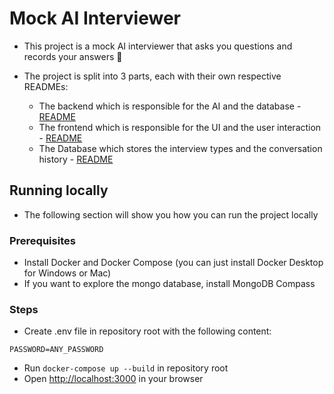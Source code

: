 # Mock AI Interviewer 

- This project is a mock AI interviewer that asks you questions and records your answers 🧠


- The project is split into 3 parts, each with their own respective READMEs:
  - The backend which is responsible for the AI and the database - [README](./backend/README.md)
  - The frontend which is responsible for the UI and the user interaction - [README](./frontend/README.md)
  - The Database which stores the interview types and the conversation history - [README](./backend/backend/db/README.md)

## Running locally

- The following section will show you how you can run the project locally

### Prerequisites

- Install Docker and Docker Compose (you can just install Docker Desktop for Windows or Mac)
- If you want to explore the mongo database, install MongoDB Compass

### Steps

- Create .env file in repository root with the following content:

```env
PASSWORD=ANY_PASSWORD
```

- Run `docker-compose up --build` in repository root
- Open <http://localhost:3000> in your browser
